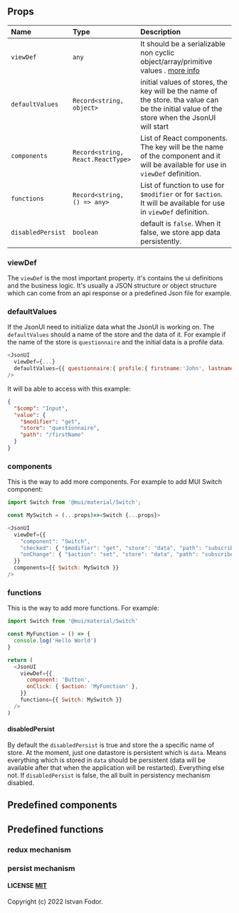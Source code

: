 ## Props

| Name              | Type                              | Description                                                                                                                                 |
| :---------------- | :-------------------------------- | :------------------------------------------------------------------------------------------------------------------------------------------ |
| `viewDef`         | `any`                             | It should be a serializable non cyclic object/array/primitive values . [more info](./api-json)                                              |
| `defaultValues`   | `Record<string, object>`          | initial values of stores, the key will be the name of the store. tha value can be the initial value of the store when the JsonUI will start |
| `components`      | `Record<string, React.ReactType>` | List of React components. The key will be the name of the component and it will be available for use in `viewDef` definition.               |
| `functions`       | `Record<string, () => any>`       | List of function to use for `$modifier` or for `$action`. It will be available for use in `viewDef` definition.                             |
| `disabledPersist` | `boolean`                         | default is `false`. When it false, we store app data persistently.                                                                          |

### viewDef

The `viewDef` is the most important property. it's contains the ui definitions and the business logic. It's usually a JSON structure or object structure which can come from an api response or a predefined Json file for example.

### defaultValues

If the JsonUI need to initialize data what the JsonUI is working on. The `defaultValues` should a name of the store and the data of it. For example if the name of the store is `questionnaire` and the initial data is a profile data.

```js
<JsonUI
  viewDef={...}
  defaultValues={{ questionnaire:{ profile:{ firstname:'John', lastname:'Down' }}}}
/>
```

It will ba able to access with this example:

```json
{
  "$comp": "Input",
  "value": {
    "$modifier": "get",
    "store": "questionnaire",
    "path": "/firstName"
  }
}
```

### components

This is the way to add more components. For example to add MUI Switch component:

```js
import Switch from '@mui/material/Switch';

const MySwitch = (...props)=><Switch {...props}>

<JsonUI
  viewDef={{
    "component": "Switch",
    "checked": { "$modifier": "get", "store": "data", "path": "subscribe" },
    "onChange": { "$action": "set", "store": "data", "path": "subscribe" }
  }}
  components={{ Switch: MySwitch }}
/>
```

### functions

This is the way to add more functions. For example:

```js
import Switch from '@mui/material/Switch'

const MyFunction = () => {
  console.log('Hello World')
}

return (
  <JsonUI
    viewDef={{
      component: 'Button',
      onClick: { $action: 'MyFunction' },
    }}
    functions={{ Switch: MySwitch }}
  />
)
```

#### disabledPersist

By default the `disabledPersist` is true and store the a specific name of store. At the moment, just one datastore is persistent which is `data`. Means everything which is stored in `data` should be persistent (data will be available after that when the application will be restarted). Everything else not. If `disabledPersist` is false, the all built in persistency mechanism disabled.

## Predefined components

## Predefined functions

### redux mechanism

### persist mechanism

#### LICENSE [MIT](LICENSE)

Copyright (c) 2022 Istvan Fodor.
